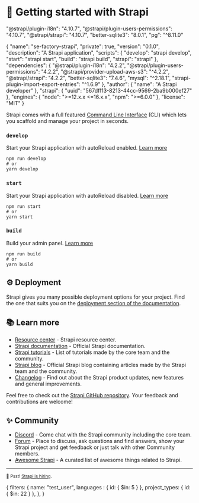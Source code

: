 # 🚀 Getting started with Strapi

"@strapi/plugin-i18n": "4.10.7",
    "@strapi/plugin-users-permissions": "4.10.7",
    "@strapi/strapi": "4.10.7",
    "better-sqlite3": "8.0.1",
    "pg": "^8.11.0"


{
  "name": "se-factory-strapi",
  "private": true,
  "version": "0.1.0",
  "description": "A Strapi application",
  "scripts": {
    "develop": "strapi develop",
    "start": "strapi start",
    "build": "strapi build",
    "strapi": "strapi"
  },
  "dependencies": {
    "@strapi/plugin-i18n": "4.2.2",
    "@strapi/plugin-users-permissions": "4.2.2",
    "@strapi/provider-upload-aws-s3": "^4.2.2",
    "@strapi/strapi": "4.2.2",
    "better-sqlite3": "7.4.6",
    "mysql": "^2.18.1",
    "strapi-plugin-import-export-entries": "^1.6.9"
  },
  "author": {
    "name": "A Strapi developer"
  },
  "strapi": {
    "uuid": "567dff13-8213-44cc-9569-2ba9b000ef27"
  },
  "engines": {
    "node": ">=12.x.x <=16.x.x",
    "npm": ">=6.0.0"
  },
  "license": "MIT"
}

Strapi comes with a full featured [Command Line Interface](https://docs.strapi.io/developer-docs/latest/developer-resources/cli/CLI.html) (CLI) which lets you scaffold and manage your project in seconds.

### `develop`

Start your Strapi application with autoReload enabled. [Learn more](https://docs.strapi.io/developer-docs/latest/developer-resources/cli/CLI.html#strapi-develop)

```
npm run develop
# or
yarn develop
```

### `start`

Start your Strapi application with autoReload disabled. [Learn more](https://docs.strapi.io/developer-docs/latest/developer-resources/cli/CLI.html#strapi-start)

```
npm run start
# or
yarn start
```

### `build`

Build your admin panel. [Learn more](https://docs.strapi.io/developer-docs/latest/developer-resources/cli/CLI.html#strapi-build)

```
npm run build
# or
yarn build
```

## ⚙️ Deployment

Strapi gives you many possible deployment options for your project. Find the one that suits you on the [deployment section of the documentation](https://docs.strapi.io/developer-docs/latest/setup-deployment-guides/deployment.html).

## 📚 Learn more

- [Resource center](https://strapi.io/resource-center) - Strapi resource center.
- [Strapi documentation](https://docs.strapi.io) - Official Strapi documentation.
- [Strapi tutorials](https://strapi.io/tutorials) - List of tutorials made by the core team and the community.
- [Strapi blog](https://docs.strapi.io) - Official Strapi blog containing articles made by the Strapi team and the community.
- [Changelog](https://strapi.io/changelog) - Find out about the Strapi product updates, new features and general improvements.

Feel free to check out the [Strapi GitHub repository](https://github.com/strapi/strapi). Your feedback and contributions are welcome!

## ✨ Community

- [Discord](https://discord.strapi.io) - Come chat with the Strapi community including the core team.
- [Forum](https://forum.strapi.io/) - Place to discuss, ask questions and find answers, show your Strapi project and get feedback or just talk with other Community members.
- [Awesome Strapi](https://github.com/strapi/awesome-strapi) - A curated list of awesome things related to Strapi.

---

<sub>🤫 Psst! [Strapi is hiring](https://strapi.io/careers).</sub>


{
  filters: {
    name: "test_user",
    languages : {
      id: { $in: 5 }
    },
    project_types: {
      id: { $in: 22 }
    },
  },
}